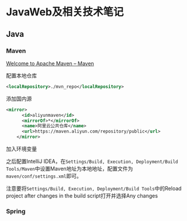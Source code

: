 # JavaWeb及相关技术笔记



## Java

### Maven

[Welcome to Apache Maven – Maven](https://maven.apache.org/)

配置本地仓库

```xml
<localRepository>./mvn_repo</localRepository>
```

添加国内源

```xml
<mirror>
      <id>aliyunmaven</id>
      <mirrorOf>*</mirrorOf>
      <name>阿里云公共仓库</name>
      <url>https://maven.aliyun.com/repository/public</url>
    </mirror>
```

加入环境变量

之后配置IntelliJ IDEA，在`Settings/Build, Execution, Deployment/Build Tools/Maven`中设置Maven地址为本地地址，配置文件为`maven/conf/settings.xml`即可。

注意要将`Settings/Build, Execution, Deployment/Build Tools`中的Reload project after changes in the build script打开并选择Any changes

### Spring

